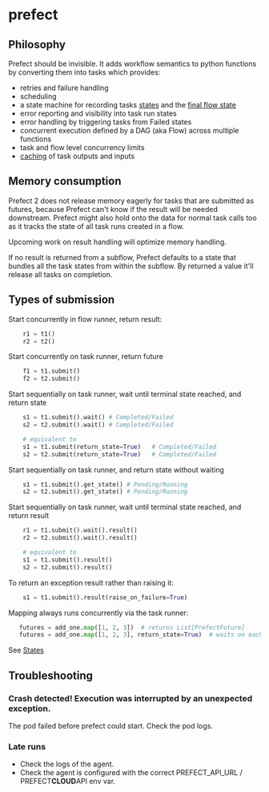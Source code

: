 # prefect

## Philosophy

Prefect should be invisible. It adds workflow semantics to python functions by converting them into tasks which provides:

- retries and failure handling
- scheduling
- a state machine for recording tasks [states](https://docs.prefect.io/concepts/states/) and the [final flow state](https://docs.prefect.io/concepts/states/#final-state-determination)
- error reporting and visibility into task run states
- error handling by triggering tasks from Failed states
- concurrent execution defined by a DAG (aka Flow) across multiple functions
- task and flow level concurrency limits
- [caching](https://docs.prefect.io/core/concepts/persistence.html#input-caching) of task outputs and inputs

## Memory consumption

Prefect 2 does not release memory eagerly for tasks that are submitted as futures, because Prefect can't know if the result will be needed downstream. Prefect might also hold onto the data for normal task calls too as it tracks the state of all task runs created in a flow.

Upcoming work on result handling will optimize memory handling.

If no result is returned from a subflow, Prefect defaults to a state that bundles all the task states from within the subflow. By returned a value it'll release all tasks on completion.

## Types of submission

Start concurrently in flow runner, return result:

```python
    r1 = t1()
    r2 = t2()
```

Start concurrently on task runner, return future

```python
    f1 = t1.submit()
    f2 = t2.submit()
```

Start sequentially on task runner, wait until terminal state reached, and return state

```python
    s1 = t1.submit().wait() # Completed/Failed
    s2 = t2.submit().wait() # Completed/Failed

    # equivalent to
    s1 = t1.submit(return_state=True)   # Completed/Failed
    s2 = t2.submit(return_state=True)   # Completed/Failed
```

Start sequentially on task runner, and return state without waiting

```python
    s1 = t1.submit().get_state() # Pending/Running
    s2 = t2.submit().get_state() # Pending/Running
```

Start sequentially on task runner, wait until terminal state reached, and return result

```python
    r1 = t1.submit().wait().result()
    r2 = t2.submit().wait().result()

    # equivalent to
    s1 = t1.submit().result()
    s2 = t2.submit().result()
```

To return an exception result rather than raising it:

```python
    s1 = t1.submit().result(raise_on_failure=True)
```

Mapping always runs concurrently via the task runner:

```python
   futures = add_one.map([1, 2, 3])  # returns List[PrefectFuture]
   futures = add_one.map([1, 2, 3], return_state=True)  # waits on each future to reach a terminal state and returns List[State]
```

See [States](https://docs.prefect.io/concepts/states/)

## Troubleshooting

### Crash detected! Execution was interrupted by an unexpected exception.

The pod failed before prefect could start. Check the pod logs.

### Late runs

- Check the logs of the agent.
- Check the agent is configured with the correct PREFECT_API_URL / PREFECT**CLOUD**API env var.
